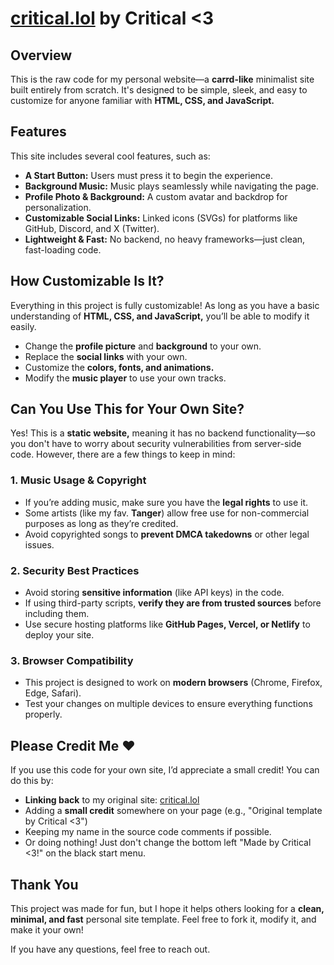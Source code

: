 # [critical.lol](https://critical.lol) by Critical <3  

## **Overview**  
This is the raw code for my personal website—a **carrd-like** minimalist site built entirely from scratch. It's designed to be simple, sleek, and easy to customize for anyone familiar with **HTML, CSS, and JavaScript.**  

## **Features**  
This site includes several cool features, such as:  
- **A Start Button:** Users must press it to begin the experience.  
- **Background Music:** Music plays seamlessly while navigating the page.  
- **Profile Photo & Background:** A custom avatar and backdrop for personalization.  
- **Customizable Social Links:** Linked icons (SVGs) for platforms like GitHub, Discord, and X (Twitter).  
- **Lightweight & Fast:** No backend, no heavy frameworks—just clean, fast-loading code.  

## **How Customizable Is It?**  
Everything in this project is fully customizable! As long as you have a basic understanding of **HTML, CSS, and JavaScript,** you’ll be able to modify it easily.  
- Change the **profile picture** and **background** to your own.  
- Replace the **social links** with your own.  
- Customize the **colors, fonts, and animations.**  
- Modify the **music player** to use your own tracks.  

## **Can You Use This for Your Own Site?**  
Yes! This is a **static website,** meaning it has no backend functionality—so you don't have to worry about security vulnerabilities from server-side code. However, there are a few things to keep in mind:  

### **1. Music Usage & Copyright**  
- If you’re adding music, make sure you have the **legal rights** to use it.  
- Some artists (like my fav. **Tanger**) allow free use for non-commercial purposes as long as they’re credited.  
- Avoid copyrighted songs to **prevent DMCA takedowns** or other legal issues.  

### **2. Security Best Practices**  
- Avoid storing **sensitive information** (like API keys) in the code.  
- If using third-party scripts, **verify they are from trusted sources** before including them.  
- Use secure hosting platforms like **GitHub Pages, Vercel, or Netlify** to deploy your site.  

### **3. Browser Compatibility**  
- This project is designed to work on **modern browsers** (Chrome, Firefox, Edge, Safari).  
- Test your changes on multiple devices to ensure everything functions properly.  

## **Please Credit Me ❤️**  
If you use this code for your own site, I’d appreciate a small credit! You can do this by:  
- **Linking back** to my original site: [critical.lol](https://critical.lol)  
- Adding a **small credit** somewhere on your page (e.g., "Original template by Critical <3")  
- Keeping my name in the source code comments if possible.
- Or doing nothing! Just don't change the bottom left "Made by Critical <3!" on the black start menu.

## **Thank You**  
This project was made for fun, but I hope it helps others looking for a **clean, minimal, and fast** personal site template. Feel free to fork it, modify it, and make it your own!

If you have any questions, feel free to reach out.  
